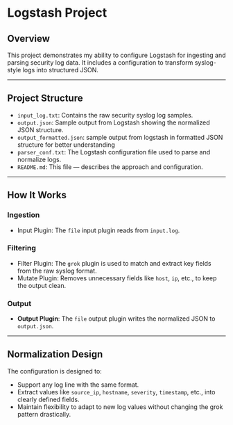 # Logstash Project

## Overview
This project demonstrates my ability to configure Logstash for ingesting and parsing security log data. It includes a configuration to transform syslog-style logs into structured JSON.

---

## Project Structure
- `input_log.txt`: Contains the raw security syslog log samples.
- `output.json`: Sample output from Logstash showing the normalized JSON structure.
- `output_formatted.json`: sample output from logstash in formatted JSON structure for better understanding
- `parser_conf.txt`: The Logstash configuration file used to parse and normalize logs.
- `README.md`: This file — describes the approach and configuration.

---

## How It Works

### Ingestion
- Input Plugin: The `file` input plugin reads from `input.log`.

### Filtering
- Filter Plugin: The `grok` plugin is used to match and extract key fields from the raw syslog format.
- Mutate Plugin: Removes unnecessary fields like `host`, `ip`, etc., to keep the output clean.

### Output
- **Output Plugin**: The `file` output plugin writes the normalized JSON to `output.json`.

---

## Normalization Design
The configuration is designed to:
- Support any log line with the same format.
- Extract values like `source_ip`, `hostname`, `severity`, `timestamp`, etc., into clearly defined fields.
- Maintain flexibility to adapt to new log values without changing the grok pattern drastically.
